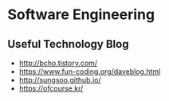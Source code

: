 # Software Engineering

## Useful Technology Blog
- http://bcho.tistory.com/
- https://www.fun-coding.org/daveblog.html
- http://sungsoo.github.io/
- https://ofcourse.kr/
